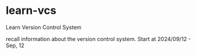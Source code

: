 # learn-vcs
Learn Version Control System


recall information about the version control system.
Start at 2024/09/12 - Sep, 12
